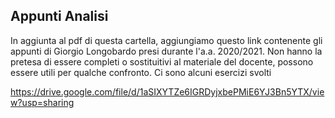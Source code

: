 Appunti Analisi
---------------

In aggiunta al pdf di questa cartella, aggiungiamo questo link contenente gli appunti di Giorgio Longobardo presi durante l'a.a. 2020/2021. Non hanno la pretesa di essere completi o sostituitivi al materiale del docente, possono essere utili per qualche confronto. Ci sono alcuni esercizi svolti

https://drive.google.com/file/d/1aSIXYTZe6IGRDyjxbePMiE6YJ3Bn5YTX/view?usp=sharing



